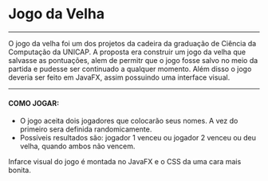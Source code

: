 # Jogo da Velha
-----------------------------------------

O jogo da velha foi um dos projetos da cadeira da graduação de Ciência da Computação da UNICAP. A proposta era construir um jogo da velha que salvasse as pontuações, alem de permitr que o jogo fosse salvo no meio da partida e pudesse ser continuado a qualquer momento. Além disso o jogo deveria ser feito em JavaFX, assim possuindo uma interface visual.

---------------------------------------------------------

#### COMO JOGAR:
- O jogo aceita dois jogadores que colocarão seus nomes. A vez do primeiro sera definida randomicamente.
- Possíveis resultados são: jogador 1 venceu ou jogador 2 venceu ou deu velha, quando ambos não vencem.


Infarce visual do jogo é montada no JavaFX e o CSS da uma cara mais bonita.
